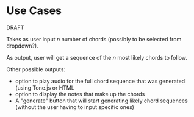 # Use Cases

DRAFT

Takes as user input *n* number of chords (possibly to be selected from dropdown?).

As output, user will get a sequence of the *n* most likely chords to follow.

Other possible outputs:
- option to play audio for the full chord sequence that was generated (using Tone.js or HTML <audio>?)
- option to display the notes that make up the chords
- A "generate" button that will start generating likely chord sequences (without the user having to input specific ones)



